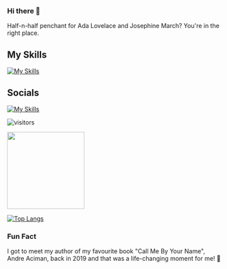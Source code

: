 ### Hi there 👋

Half-n-half penchant for Ada Lovelace and Josephine March? You're in the right place.

## My Skills
[![My Skills](https://skillicons.dev/icons?i=js,html,css,bootstrap,c,cpp,codepen,express,figma,gcp,git,heroku,java,md,mongodb,nodejs,tensorflow,vscode)](https://skillicons.dev)

## Socials
[![My Skills](https://skillicons.dev/icons?i=discord,github,instagram,linkedin)](https://skillicons.dev)

![visitors](https://visitor-badge.glitch.me/badge?page_id=Swatilekha-Roy.visitor-badge)

<img height="180em" src="https://github-readme-stats.vercel.app/api?username=Swatilekha-Roy&show_icons=true&hide_border=true&&count_private=true&include_all_commits=true" />

[![Top Langs](https://github-readme-stats.vercel.app/api/top-langs/?username=Swatilekha-Roy&layout=compact)](https://github.com/Swatilekha-Roy/github-readme-stats)

### Fun Fact
I got to meet my author of my favourite book "Call Me By Your Name", Andre Aciman, back in 2019 and that was a life-changing moment for me! 💝
